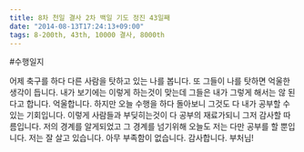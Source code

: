 ```yaml
---
title: 8차 천일 결사 2차 백일 기도 정진 43일째
date: "2014-08-13T17:24:13+09:00"
tags: 8-200th, 43th, 10000 결사, 8000th
---
```


#수행일지

어제 축구를 하다 다른 사람을 탓하고 있는 나를 봅니다. 또 그들이 나를 탓하면 억울한 생각이 듭니다. 내가 보기에는 이렇게 하는것이 맞는데 그들은 내가 그렇게 해서는 않 된다고 합니다. 억울합니다. 하지만 오늘 수행을 하다 돌아보니 그것도 다 내가 공부할 수 있는 기회입니다. 이렇게 사람들과 부딪히는것이 다 공부의 재료가되니 그저 감사할 따름입니다. 저의 경계를 알게되었고 그 경계를 넘기위해 오늘도 저는 다만 공부를 할 뿐입니다. 저는 잘 살고 있습니다. 아무 부족함이 없습니다. 감사합니다. 부처님!
